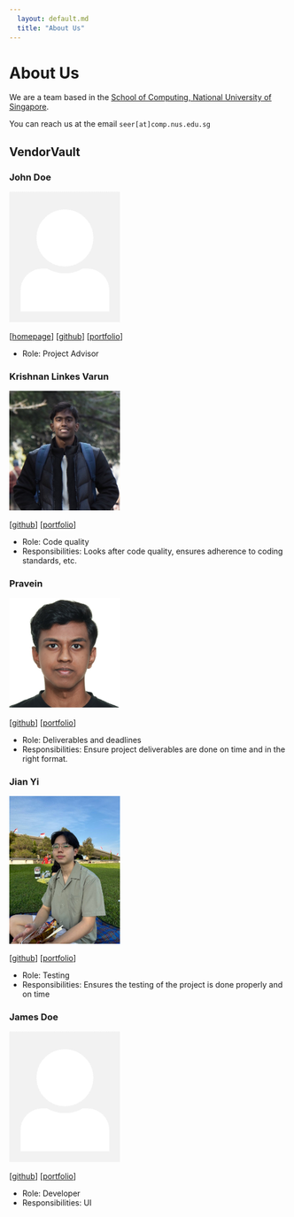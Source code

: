 ```yaml
---
  layout: default.md
  title: "About Us"
---
```


# About Us

We are a team based in the [School of Computing, National University of Singapore](http://www.comp.nus.edu.sg).

You can reach us at the email `seer[at]comp.nus.edu.sg`

## VendorVault

### John Doe

<img src="images/johndoe.png" width="200px">

[[homepage](http://www.comp.nus.edu.sg/~damithch)]
[[github](https://github.com/johndoe)]
[[portfolio](team/johndoe.md)]

* Role: Project Advisor

### Krishnan Linkes Varun

<img src="images/linkesv.png" width="200px">

[[github](http://github.com/linkesV)]
[[portfolio](team/johndoe.md)]

* Role: Code quality
* Responsibilities: Looks after code quality, ensures adherence to coding standards, etc.

### Pravein

<img src="images/prave1n.png" width="200px">

[[github](http://github.com/prave1n)] [[portfolio](team/johndoe.md)]

* Role: Deliverables and deadlines
* Responsibilities: Ensure project deliverables are done on time and in the right format.

### Jian Yi

<img src="images/ngjianyi.png" width="200px">

[[github](http://github.com/ngjianyi)]
[[portfolio](team/johndoe.md)]

* Role: Testing
* Responsibilities: Ensures the testing of the project is done properly and on time

### James Doe

<img src="images/johndoe.png" width="200px">

[[github](http://github.com/johndoe)]
[[portfolio](team/johndoe.md)]

* Role: Developer
* Responsibilities: UI
